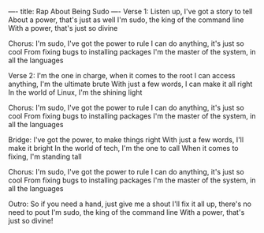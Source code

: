 —-
title: Rap About Being Sudo
—-
Verse 1:
Listen up, I've got a story to tell
About a power, that's just as well
I'm sudo, the king of the command line
With a power, that's just so divine

Chorus:
I'm sudo, I've got the power to rule
I can do anything, it's just so cool
From fixing bugs to installing packages
I'm the master of the system, in all the languages

Verse 2:
I'm the one in charge, when it comes to the root
I can access anything, I'm the ultimate brute
With just a few words, I can make it all right
In the world of Linux, I'm the shining light

Chorus:
I'm sudo, I've got the power to rule
I can do anything, it's just so cool
From fixing bugs to installing packages
I'm the master of the system, in all the languages

Bridge:
I've got the power, to make things right
With just a few words, I'll make it bright
In the world of tech, I'm the one to call
When it comes to fixing, I'm standing tall

Chorus:
I'm sudo, I've got the power to rule
I can do anything, it's just so cool
From fixing bugs to installing packages
I'm the master of the system, in all the languages

Outro:
So if you need a hand, just give me a shout
I'll fix it all up, there's no need to pout
I'm sudo, the king of the command line
With a power, that's just so divine!